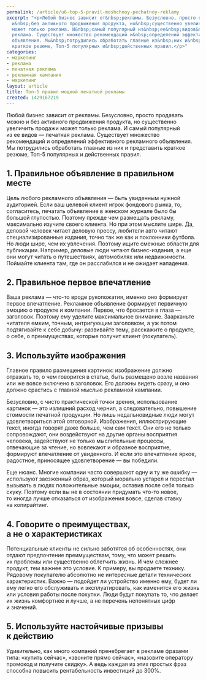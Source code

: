 ```yaml
---
permalink: /article/u6-top-5-pravil-moshchnoy-pechatnoy-reklamy
excerpt: "<p>Любой бизнес зависит от&nbsp;рекламы. Безусловно, просто продавать можно
  и&nbsp;без активного продвижения продукта, но&nbsp;существенно увеличить продажи
  может только реклама. И&nbsp;самый популярный из&nbsp;ее&nbsp;видов&nbsp;— печатная
  реклама. Существует множество рекомендаций и&nbsp;определений эффективного рекламного
  объявления. Мы&nbsp;потрудились обработать главные из&nbsp;них и&nbsp;представить
  краткое резюме, Топ-5 популярных и&nbsp;действенных правил.</p>"
categories:
- маркетинг
- реклама
- печатная реклама
- рекламная кампания
- маркетинг
layout: article
title: Топ-5 правил мощной печатной рекламы
created: 1429167219
---
```

<p>Любой бизнес зависит от&nbsp;рекламы. Безусловно, просто продавать можно и&nbsp;без активного продвижения продукта, но&nbsp;существенно увеличить продажи может только реклама. И&nbsp;самый популярный из&nbsp;ее&nbsp;видов&nbsp;— печатная реклама. Существует множество рекомендаций и&nbsp;определений эффективного рекламного объявления. Мы&nbsp;потрудились обработать главные из&nbsp;них и&nbsp;представить краткое резюме, Топ-5 популярных и&nbsp;действенных правил.</p>
<h2>1. Правильное объявление в&nbsp;правильном месте</h2>
<p>Цель любого рекламного объявления&nbsp;— быть увиденным нужной аудиторией. Если ваш целевой клиент игрок фондового рынка, то, согласитесь, печатать объявление в&nbsp;женском журнале было&nbsp;бы большой глупостью. Поэтому прежде чем размещать рекламу, максимально изучите своего клиента. Но&nbsp;при этом мыслите шире. Да, деловой человек читает деловую прессу, любители авто читают специализированные издания, точно так&nbsp;же как и&nbsp;поклонники футбола. Но&nbsp;люди шире, чем их&nbsp;увлечения. Поэтому ищите смежные области для публикации. Например, деловые люди читают бизнес-издания, а&nbsp;еще они могут читать о&nbsp;путешествиях, автомобилях или недвижимости. Поймайте клиента там, где он&nbsp;расслабился и&nbsp;не&nbsp;ожидает нападения.</p>
<h2>2. Правильное первое впечатление</h2>
<p>Ваша реклама&nbsp;— что-то вроде рукопожатия, именно оно формирует первое впечатление. Рекламное объявление формирует первичную эмоцию о&nbsp;продукте и&nbsp;компании. Первое, что бросается в&nbsp;глаза&nbsp;— заголовок. Поэтому ему уделите максимальное внимание. Заарканьте читателя емким, точным, интригующим заголовком, а&nbsp;уж&nbsp;потом подтягивайте к&nbsp;себе добычу: развивайте тему, расскажите о&nbsp;продукте, о&nbsp;себе, о&nbsp;преимуществах, которые получит клиент (покупатель). </p>
<h2>3. Используйте изображения</h2>
<p>Главное правило размещения картинок: изображение должно отражать&nbsp;то, о&nbsp;чем говорится в&nbsp;статье, быть размещено возле названия или&nbsp;же вовсе включено в&nbsp;заголовок. Его должны видеть сразу, и&nbsp;оно должно срастись с&nbsp;главной мыслью рекламной кампании.</p>
<p>Безусловно, с&nbsp;чисто практической точки зрения, использование картинок&nbsp;— это излишний расход чернил, а&nbsp;следовательно, повышение стоимости печатной продукции. Но&nbsp;лишь недальновидные люди могут удовлетвориться этой отговоркой. Изображения, иллюстрирующие текст, иногда говорят даже больше, чем сам текст. Они его не&nbsp;только сопровождают, они воздействуют на&nbsp;другие органы восприятия человека, задействуют не&nbsp;только мыслительные процессы, отвечающие за&nbsp;чтение, но&nbsp;вовлекают и&nbsp;образное восприятие, формируют впечатление от&nbsp;увиденного. И&nbsp;если это впечатление яркое, радостное, приносящее удовлетворение&nbsp;— вы&nbsp;победили. </p>
<p>Еще нюанс. Многие компании часто совершают одну и&nbsp;ту&nbsp;же ошибку&nbsp;— используют заезженный образ, который морально устарел и&nbsp;перестал вызывать в&nbsp;людях положительные эмоции, оставив после себя только скуку. Поэтому если вы&nbsp;не&nbsp;в&nbsp;состоянии придумать что-то новое, то&nbsp;иногда лучше отказаться от&nbsp;изображения вовсе, сделав ставку на&nbsp;копирайтинг.</p>
<h2>4. Говорите о&nbsp;преимуществах, а&nbsp;не&nbsp;о&nbsp;характеристиках</h2>
<p>Потенциальные клиенты не&nbsp;сильно заботятся об&nbsp;особенностях, они отдают предпочтение преимуществам, тому, что может решить их&nbsp;проблемы или существенно облегчить жизнь. И&nbsp;чем сложнее продукт, тем важнее это условие. К&nbsp;примеру, вы&nbsp;продаете технику. Рядовому покупателю абсолютно не&nbsp;интересные детали технических характеристик. Важно&nbsp;— подойдет&nbsp;ли устройство именно ему, будет&nbsp;ли ему легко его обслуживать и&nbsp;эксплуатировать, как изменится его жизнь или условия работы после покупки. Люди будут покупать&nbsp;то, что делает их&nbsp;жизнь комфортнее и&nbsp;лучше, а&nbsp;не&nbsp;перечень непонятных цифр и&nbsp;значений.</p>
<h2>5. Используйте настойчивые призывы к&nbsp;действию</h2>
<p>Удивительно, как много компаний пренебрегает в&nbsp;рекламе фразами типа: «купить сейчас», «звоните прямо сейчас», «назовите оператору промокод и&nbsp;получите скидку». А&nbsp;ведь каждая из&nbsp;этих простых фраз способна повысить рентабельность инвестиций до&nbsp;300%. </p>
